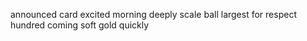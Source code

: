 announced card excited morning deeply scale ball largest for respect hundred coming soft gold quickly